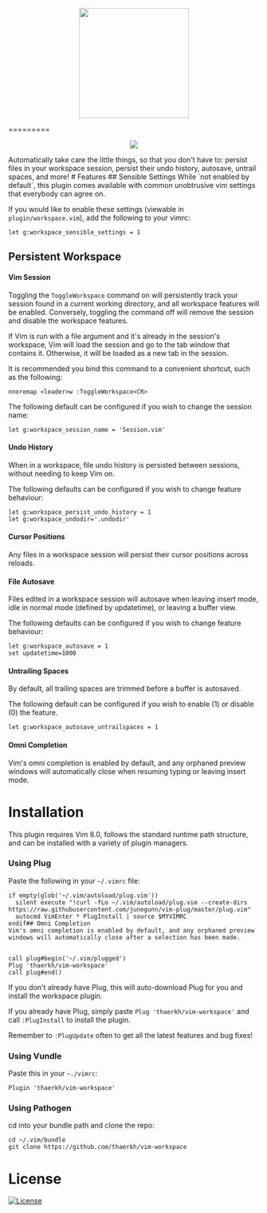 <p align="center">
<img src="https://raw.githubusercontent.com/thaerkh/vim-workspace/master/wiki/screenshots/logo.png" height="220">
</p>
=========
<p align="center">
<img src="https://raw.githubusercontent.com/thaerkh/vim-workspace/master/wiki/screenshots/demo.gif" >
</p>
Automatically take care the little things, so that you don't have to: persist files in your workspace session, persist their undo history, autosave, untrail spaces, and more!
# Features
## Sensible Settings
While `not enabled by default`, this plugin comes available with common unobtrusive vim settings that everybody can agree on.

If you would like to enable these settings (viewable in `plugin/workspace.vim`), add the following to your vimrc:
```
let g:workspace_sensible_settings = 1
```
## Persistent Workspace
#### Vim Session
Toggling the `ToggleWorkspace` command on will persistently track your session found in a current working directory, and all workspace features will be enabled. Conversely, toggling the command off will remove the session and disable the workspace features.

If Vim is run with a file argument and it's already in the session's workspace, Vim will load the session and go to the tab window that contains it. Otherwise, it will be loaded as a new tab in the session.

It is recommended you bind this command to a convenient shortcut, such as the following:
```
nnoremap <leader>w :ToggleWorkspace<CR>
```
The following default can be configured if you wish to change the session name:
```
let g:workspace_session_name = 'Session.vim'
```
#### Undo History

When in a workspace, file undo history is persisted between sessions, without needing to keep Vim on.

The following defaults can be configured if you wish to change feature behaviour:
```
let g:workspace_persist_undo_history = 1
let g:workspace_undodir='.undodir'
```
#### Cursor Positions
Any files in a workspace session will persist their cursor positions across reloads.
#### File Autosave
Files edited in a workspace session will autosave when leaving insert mode, idle in normal mode (defined by updatetime), or leaving a buffer view.

The following defaults can be configured if you wish to change feature behaviour:
```
let g:workspace_autosave = 1
set updatetime=1000
```
#### Untrailing Spaces
By default, all trailing spaces are trimmed before a buffer is autosaved.

The following default can be configured if you wish to enable (1) or disable (0) the feature.
```
let g:workspace_autosave_untrailspaces = 1
```
#### Omni Completion
Vim's omni completion is enabled by default, and any orphaned preview windows will automatically close when resuming typing or leaving insert mode.

# Installation
This plugin requires Vim 8.0, follows the standard runtime path structure, and can be installed with a variety of plugin managers.
### Using Plug
Paste the following in your `~/.vimrc` file:
```
if empty(glob('~/.vim/autoload/plug.vim'))
  silent execute "!curl -fLo ~/.vim/autoload/plug.vim --create-dirs https://raw.githubusercontent.com/junegunn/vim-plug/master/plug.vim"
  autocmd VimEnter * PlugInstall | source $MYVIMRC
endif## Omni Completion
Vim's omni completion is enabled by default, and any orphaned preview windows will automatically close after a selection has been made.


call plug#begin('~/.vim/plugged')
Plug 'thaerkh/vim-workspace'
call plug#end()
```
If you don't already have Plug, this will auto-download Plug for you and install the workspace plugin.

If you already have Plug, simply paste `Plug 'thaerkh/vim-workspace'` and call `:PlugInstall` to install the plugin.

Remember to `:PlugUpdate` often to get all the latest features and bug fixes!
### Using Vundle
Paste this in your `~./vimrc`:
```
Plugin 'thaerkh/vim-workspace'
```
### Using Pathogen
cd into your bundle path and clone the repo:
```
cd ~/.vim/bundle
git clone https://github.com/thaerkh/vim-workspace
```

# License
[![License](https://img.shields.io/badge/License-Apache%202.0-blue.svg)](https://opensource.org/licenses/Apache-2.0)
